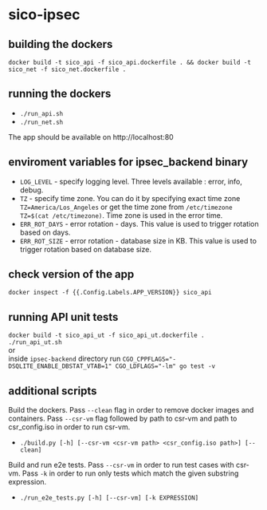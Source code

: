 # sico-ipsec

## building the dockers

`docker build -t sico_api -f sico_api.dockerfile . && docker build -t sico_net -f sico_net.dockerfile .`

## running the dockers

- `./run_api.sh`
- `./run_net.sh`

The app should be available on http://localhost:80

## enviroment variables for ipsec_backend binary

- `LOG_LEVEL` - specify logging level. Three levels available : error, info, debug.
- `TZ` - specify time zone. You can do it by specifying exact time zone `TZ=America/Los_Angeles` or get the time zone from `/etc/timezone` `TZ=$(cat /etc/timezone)`. Time zone is used in the error time. 
- `ERR_ROT_DAYS` - error rotation - days. This value is used to trigger rotation based on days.
- `ERR_ROT_SIZE` - error rotation - database size in KB. This value is used to trigger rotation based on database size.

## check version of the app

`docker inspect -f {{.Config.Labels.APP_VERSION}} sico_api`

## running API unit tests

`docker build -t sico_api_ut -f sico_api_ut.dockerfile .`  
`./run_api_ut.sh`  
or  
inside `ipsec-backend` directory run `CGO_CPPFLAGS="-DSQLITE_ENABLE_DBSTAT_VTAB=1" CGO_LDFLAGS="-lm" go test -v`

## additional scripts

Build the dockers. Pass `--clean` flag in order to remove docker images and containers. Pass `--csr-vm` flag followed by path to csr-vm and path to csr_config.iso in order to run csr-vm.  
- `./build.py [-h] [--csr-vm <csr-vm path> <csr_config.iso path>] [--clean]`

Build and run e2e tests. Pass `--csr-vm` in order to run test cases with csr-vm. Pass `-k` in order to run only tests which match the given substring expression.  
- `./run_e2e_tests.py [-h] [--csr-vm] [-k EXPRESSION]`
